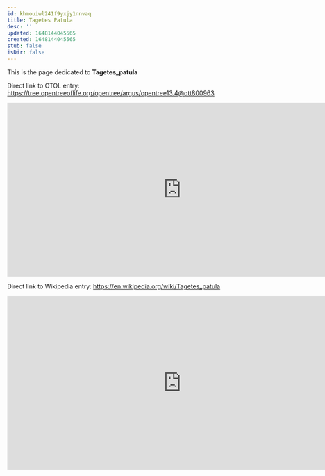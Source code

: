 ```yaml
---
id: khmouiwl241f9yxjy1nnvaq
title: Tagetes Patula
desc: ''
updated: 1648144045565
created: 1648144045565
stub: false
isDir: false
---
```

This is the page dedicated to **Tagetes_patula**


Direct link to OTOL entry: https://tree.opentreeoflife.org/opentree/argus/opentree13.4@ott800963



<html>
    <body>
    <iframe src="https://tree.opentreeoflife.org/opentree/argus/opentree13.4@ott800963"
    width="800" height="400" frameborder="0" allowfullscreen> </iframe>
    </body>
</html>
    


Direct link to Wikipedia entry: https://en.wikipedia.org/wiki/Tagetes_patula



<html>
    <body>
    <iframe src="https://en.wikipedia.org/wiki/Tagetes_patula"
    width="800" height="400" frameborder="0" allowfullscreen> </iframe>
    </body>
</html>
    
